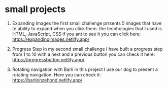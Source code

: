 # small projects

1. Expanding Images
the first small challenge prrsents 5 images that have te ability to expand when you click them.
the tecnhologies that I used is HTML, JavaScript, CSS
if you ant to see it you can click here: https://expandingimages.netlify.app/

2. Progress Step
in my second small challenge I have built a progress step from 1 to 10 with a next and a previous button
you can check it here: https://progressbutton.netlify.app/

3. Rotating navigation with Barli
in this project I use our dog to present a rotating navigation.
Here you can check it: https://barlionzehond.netlify.app/
